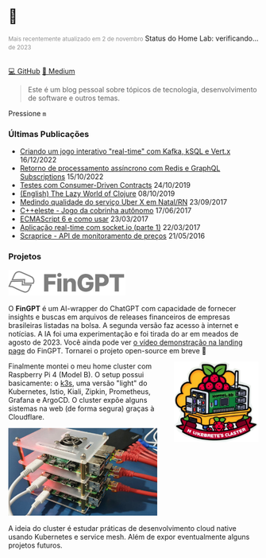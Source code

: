 # 🤠

<div style="float: right;">Status do Home Lab: <span id="homelab-sts">verificando...</span></div>
<small style="color: #919191;">Mais recentemente atualizado em 2 de novembro de 2023</small>
<br/><br/>

[💻 GitHub](https://github.com/mrmorais) [📝 Medium](https://medium.com/@mrmorais)

> Este é um blog pessoal sobre tópicos de tecnologia, desenvolvimento de software e outros temas.

Pressione `m`

### Últimas Publicações

- [Criando um jogo interativo "real-time" com Kafka, kSQL e Vert.x](/criando-um-jogo-interativo-real-time-com-kafka-ksql-e-vert-x) 16/12/2022
- [Retorno de processamento assíncrono com Redis e GraphQL Subscriptions](/Retorno-de-processamento-assincrono-com-Redis-e-GraphQL-Subscriptions) 15/10/2022
- [Testes com Consumer-Driven Contracts](/Testes-com-Consumer-Driven-Contracts) 24/10/2019
- [(English) The Lazy World of Clojure](/The-Lazy-World-of-Clojure) 08/10/2019
- [Medindo qualidade do serviço Uber X em Natal/RN](/Medindo-qualidade-do-servico-Uber-X-em-Natal-RN) 23/09/2017
- [C++eleste - Jogo da cobrinha autônomo](/C-eleste-Jogo-da-cobrinha-autonomo) 17/06/2017
- [ECMAScript 6 e como usar](/ecmascript-6-e-como-usar) 23/03/2017
- [Aplicação real-time com socket.io (parte 1)](/Aplicacao-real-time-com-socket-io-pt-1) 22/03/2017
- [Scraprice - API de monitoramento de preços](/Scraprice-API-de-monitoramento-de-precos) 21/05/2016

### Projetos

![](../images/fingpt-logo.png)

O **FinGPT** é um AI-wrapper do ChatGPT com capacidade de fornecer insights e buscas em arquivos de releases financeiros de empresas brasileiras listadas na bolsa. A segunda versão faz acesso à internet e notícias. A IA foi uma experimentação e foi tirada do ar em meados de agosto de 2023. Você ainda pode ver [o vídeo demonstração na landing page](https://fingpt-app-git-main-mrmorais.vercel.app/) do FinGPT. Tornarei o projeto open-source em breve 🤞

<img width="170px" style="float: right" src="../images/home-cluster-stick.png" />

Finalmente montei o meu home cluster com Raspberry Pi 4 (Model B). O setup possui basicamente: o [k3s](https://docs.k3s.io/), uma versão "light" do Kubernetes, Istio, Kiali, Zipkin, Prometheus, Grafana e ArgoCD. O cluster expõe alguns sistemas na web (de forma segura) graças à Cloudflare.

<img src="../images/home-cluster-2.png" width="300px" />

A ideia do cluster é estudar práticas de desenvolvimento cloud native usando Kubernetes e service mesh. Além de expor eventualmente alguns projetos futuros.

